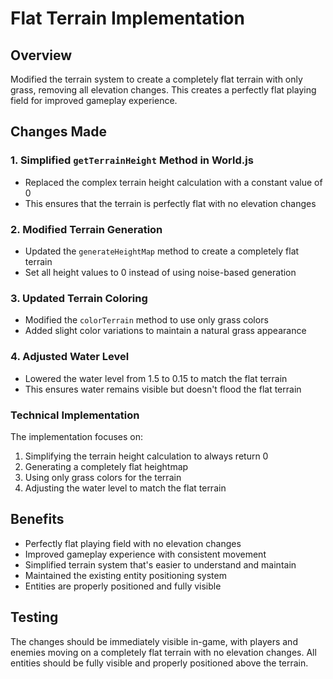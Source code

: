 # Flat Terrain Implementation

## Overview
Modified the terrain system to create a completely flat terrain with only grass, removing all elevation changes. This creates a perfectly flat playing field for improved gameplay experience.

## Changes Made

### 1. Simplified `getTerrainHeight` Method in World.js
- Replaced the complex terrain height calculation with a constant value of 0
- This ensures that the terrain is perfectly flat with no elevation changes

### 2. Modified Terrain Generation
- Updated the `generateHeightMap` method to create a completely flat terrain
- Set all height values to 0 instead of using noise-based generation

### 3. Updated Terrain Coloring
- Modified the `colorTerrain` method to use only grass colors
- Added slight color variations to maintain a natural grass appearance

### 4. Adjusted Water Level
- Lowered the water level from 1.5 to 0.15 to match the flat terrain
- This ensures water remains visible but doesn't flood the flat terrain

### Technical Implementation
The implementation focuses on:
1. Simplifying the terrain height calculation to always return 0
2. Generating a completely flat heightmap
3. Using only grass colors for the terrain
4. Adjusting the water level to match the flat terrain

## Benefits
- Perfectly flat playing field with no elevation changes
- Improved gameplay experience with consistent movement
- Simplified terrain system that's easier to understand and maintain
- Maintained the existing entity positioning system
- Entities are properly positioned and fully visible

## Testing
The changes should be immediately visible in-game, with players and enemies moving on a completely flat terrain with no elevation changes. All entities should be fully visible and properly positioned above the terrain.